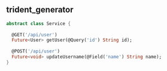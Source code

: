 ## trident_generator

```dart
abstract class Service {
  
  @GET('/api/user')
  Future<User> getUser(@Query('id') String id);
  
  @POST('/api/user')
  Future<void> updateUsername(@Field('name') String name);
}
```
